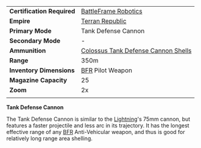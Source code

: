 |                            |                                                                                             |
| -------------------------- | ------------------------------------------------------------------------------------------- |
| **Certification Required** | [BattleFrame Robotics](../vehicles/BattleFrame_Robotics.md)                                 |
| **Empire**                 | [Terran Republic](../etc/Terran_Republic.md)                                                |
| **Primary Mode**           | Tank Defense Cannon                                                                         |
| **Secondary Mode**         | \-                                                                                          |
| **Ammunition**             | [Colossus Tank Defense Cannon Shells](../ammunition/Colossus_Tank_Defense_Cannon_Shells.md) |
| **Range**                  | 350m                                                                                        |
| **Inventory Dimensions**   | [BFR](../vehicles/BattleFrame_Robotics.md) Pilot Weapon                                     |
| **Magazine Capacity**      | 25                                                                                          |
| **Zoom**                   | 2x                                                                                          |
|                            |                                                                                             |

**Tank Defense Cannon**

The Tank Defense Cannon is similar to the
[Lightning](../vehicles/Lightning.md)'s 75mm cannon, but features a faster
projectile and less arc in its trajectory. It has the longest effective range of
any [BFR](../vehicles/BattleFrame_Robotics.md) Anti-Vehicular weapon, and thus
is good for relatively long range area shelling.
